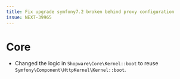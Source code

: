 ```yaml
---
title: Fix upgrade symfony7.2 broken behind proxy configuration
issue: NEXT-39965
---
```

# Core
* Changed the logic in `Shopware\Core\Kernel::boot` to reuse `Symfony\Component\HttpKernel\Kernel::boot`.
